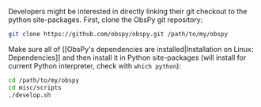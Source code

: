 Developers might be interested in directly linking their git checkout to the python site-packages. First, clone the ObsPy git repository:
```bash
git clone https://github.com/obspy/obspy.git /path/to/my/obspy
```
Make sure all of [[ObsPy's dependencies are installed|Installation on Linux: Dependencies]] and then install it in Python site-packages (will install for current Python interpreter, check with `which python`):
```bash
cd /path/to/my/obspy
cd misc/scripts
./develop.sh
```